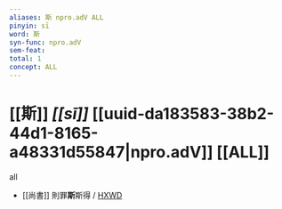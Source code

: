 ```yaml
---
aliases: 斯 npro.adV ALL
pinyin: sī
word: 斯
syn-func: npro.adV
sem-feat: 
total: 1
concept: ALL 
---
```

# [[斯]] *[[sī]]*  [[uuid-da183583-38b2-44d1-8165-a48331d55847|npro.adV]] [[ALL]]
all
 - [[尚書]] 則罪**斯**斯得 / [HXWD](https://hxwd.org/textview.html?location=KR1b0001_tls_034-2a.65)